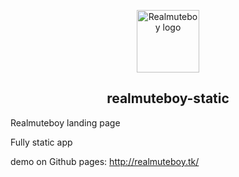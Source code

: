 <p align="center"><a href="http://realmuteboy.tk/" target="_blank" rel="noopener noreferrer"><img width="100" src="https://raw.githubusercontent.com/lyapkoandy13/realmuteboy-static/master/static/img/favicon.ico" alt="Realmuteboy logo"></a></p>
<h2 align="center">realmuteboy-static</h2>

Realmuteboy landing page

Fully static app

demo on Github pages: http://realmuteboy.tk/
